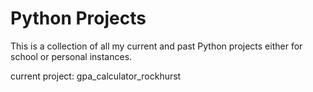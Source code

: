 # Python Projects

This is a collection of all my current and past Python projects either for school or personal instances.

current project: gpa_calculator_rockhurst
